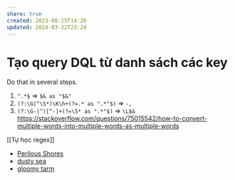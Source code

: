 ```yaml
---
share: true
created: 2023-08-25T14:20
updated: 2024-03-22T23:24
---
```

# Tạo query DQL từ danh sách các key
Do that in several steps. 
1) `^.*$` ⇒ `$& as "$&"`
2) `(?:\G|^\S*)\K\h+(?=.* as ".*"$)` ⇒ `-,`
3)  `(?:\G-|^)[^-]+(?=\S* as ".*"$)` ⇒ `\L$&`
https://stackoverflow.com/questions/75015542/how-to-convert-multiple-words-into-multiple-words-as-multiple-words

[[Tự học regex]]

- [Perilous Shores](https://watabou.github.io/perilous-shores/?seed=2006422892&tags=peninsula,woodland,neutral,perilous&name=Qu%E1%BA%A3%20C%E1%BA%A7u&hexes=1)
- [dusty sea](https://watabou.github.io/perilous-shores/?seed=34941435&tags=bay,chaotic,perilous)
- [gloomy tarm](https://watabou.github.io/perilous-shores/?seed=527587900&tags=lake,highland,wetland,woodland,neutral,perilous)
